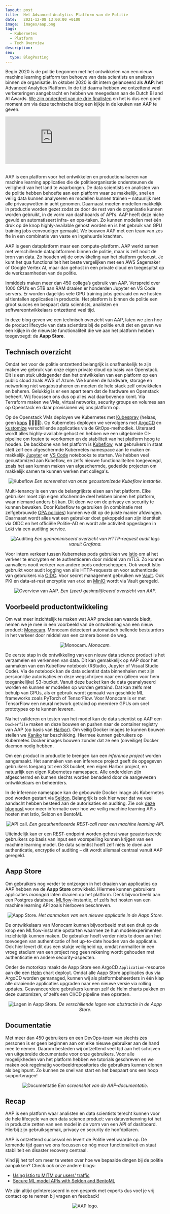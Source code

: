 ```yaml
---
layout: post
title:  Het Advanced Analytics Platform van de Politie
date:   2021-12-08 13:00:00 +0100
image:  images/aap.png
tags:
  - Kubernetes
  - Platform
  - Tech Overview
description: 
seo:
  type: BlogPosting
---
```


Begin 2020 is de politie begonnen met het ontwikkelen van een nieuw machine learning platform ten behoeve van data scientists en analisten binnen de organisatie. In oktober 2020 is dit intern gelanceerd als **AAP**: het Advanced Analytics Platform. In de tijd daarna hebben we ontzettend veel verbeteringen aangebracht en hebben we meegedaan aan de Dutch BI and AI Awards. [We zijn onderdeel van de drie finalisten](https://www.emerce.nl/wire/dutch-bi-data-science-award-2021-politie-pon-spendlab-gaan-door-finale) en het is dus een goed moment om via deze technische blog een kijkje in de keuken van AAP te geven.

<div style="position:relative; width: 100%;">
  <iframe src="https://www.youtube.com/embed/O5cCYXE1ufc?vq=hd1080p;" frameborder="0" allow="encrypted-media" allowfullscreen></iframe>
</div>
<br />

AAP is een platform voor het ontwikkelen en productionaliseren van machine learning applicaties die de politieorganisatie ondersteunen de veiligheid van het land te waarborgen.
De data scientists en analisten van de politie hebben behoefte aan een platform waar ze makkelijk, snel en veilig data kunnen analyseren en modellen kunnen trainen – natuurlijk met alle privacywetten in acht genomen.
Daarnaast moeten modellen makkelijk in productie worden gezet zodat ze door de rest van de organisatie kunnen worden gebruikt, in de vorm van dashboards of API’s.
AAP heeft deze niche gevuld en automatiseert infra- en ops-taken.
Zo kunnen modellen met één druk op de knop highly-available gehost worden en is het gebruik van GPU training jobs eenvoudiger gemaakt.
We bouwen AAP met een team van zes fte in een combinatie van vaste en ingehuurde krachten.

AAP is geen dataplatform maar een compute-platform.
AAP werkt samen met verschillende dataplatformen binnen de politie, maar is zelf nooit de bron van data.
Zo houden wij de ontwikkeling van het platform gefocust.
Je kunt het qua functionaliteit het beste vergelijken met een AWS Sagemaker of Google Vertex AI, maar dan gehost in een private cloud en toegespitst op de werkzaamheden van de politie.

Inmiddels maken meer dan 450 collega’s gebruik van AAP.
Verspreid over 1000 CPU’s en 5TB aan RAM draaien er honderden Jupyter en VS Code servers.
Er worden dagelijks vele GPU training jobs gedraaid en we hosten al tientallen applicaties in productie.
Het platform is binnen de politie een groot succes en bespaart data scientists, analisten en softwareontwikkelaars ontzettend veel tijd.

In deze blog geven we een technisch overzicht van AAP, laten we zien hoe de product lifecycle van data scientists bij de politie eruit ziet en geven we een kijkje in de nieuwste functionaliteit die we aan het platform hebben toegevoegd: de **Aapp Store**.

## Technisch overzicht

Omdat het voor de politie ontzettend belangrijk is onafhankelijk te zijn maken we gebruik van onze eigen private cloud op basis van Openstack.
Dit is een stuk uitdagender dan het ontwikkelen van een platform op een public cloud zoals AWS of Azure.
We kunnen de hardware, storage en networking niet wegabstraheren en moeten de hele stack zelf ontwikkelen en beheren.
Gelukkig is er een apart team dat de hardware en Openstack beheert.
Wij focussen ons dus op alles wat daarbovenop komt.
Via Terraform maken we VMs, virtual networks, security groups en volumes aan op Openstack en daar provisionen wij ons platform op.

Op de Openstack VMs deployen we Kubernetes met [Kubespray](https://github.com/kubernetes-sigs/kubespray) (helaas, geen [kops](https://github.com/kubernetes/kops) 👮‍♂️👮‍♀️).
Op Kubernetes deployen we vervolgens met [ArgoCD](https://argo-cd.readthedocs.io/en/stable/) en [kustomize](https://kustomize.io/) verschillende applicaties via de GitOps-methodiek.
Uiteraard wordt alles highly-available gehost en hebben we een uitgebreide CI-pipeline om fouten te voorkomen en de stabiliteit van het platform hoog te houden.
De backbone van het platform is [Kubeflow](https://github.com/kubeflow/kubeflow), wat gebruikers in staat stelt zelf een afgeschermde Kubernetes namespace aan te maken en makkelijk [Jupyter](https://github.com/jupyterlab/jupyterlab) en [VS Code](https://github.com/cdr/code-server) notebooks te starten.
We hebben veel gecustomized aan Kubeflow, en zelfs nieuwe functionaliteiten toegevoegd, zoals het aan kunnen maken van afgeschermde, gedeelde projecten om makkelijk samen te kunnen werken met collega's.

<p align="center">
  <img src="../images/kubeflow.png" alt="Kubeflow" />
  <em>Een screenshot van onze gecustomizede Kubeflow instantie.</em>
</p>

Multi-tenancy is een van de belangrijkste eisen aan het platform.
Elke gebruiker moet zijn eigen afschermde deel hebben binnen het platform, waar niemand anders bij kan.
Dit doen we om de privacy en security te kunnen bewaken.
Door Kubeflow te gebruiken (in combinatie met zelfgebrouwde [OPA policies](https://github.com/open-policy-agent/gatekeeper)) kunnen we dit op de juiste manier afdwingen.
Daarnaast wordt alles wat een gebruiker doet gekoppeld aan zijn identiteit via OIDC en het officiële Politie-AD en wordt alle activiteit opgeslagen in [Loki](https://github.com/grafana/loki) via een auditing service.

<p align="center">
  <img src="../images/auditing.png" alt="Auditing" />
  <em>Een geanonimiseerd overzicht van HTTP-request audit logs vanuit Grafana.</em>
</p>

Voor intern verkeer tussen Kubernetes pods gebruiken we [Istio](https://istio.io/) om al het verkeer te encrypten en te authenticeren door middel van mTLS.
Zo kunnen aanvallers nooit verkeer van andere pods onderscheppen.
Ook wordt Istio gebruikt voor audit logging van alle HTTP-requests en voor authenticatie van gebruikers via [OIDC](https://istio.io/latest/docs/tasks/security/authorization/authz-custom/).
Voor secret management gebruiken we [Vault](https://www.vaultproject.io/).
Ook PKI en data-at-rest encryptie van `etcd` en [MinIO](https://github.com/minio/minio) wordt via Vault geregeld.

<p align="center">
  <img src="../images/aap_overview.png" alt="Overview van AAP." />
  <em>Een (zeer) gesimplificeerd overzicht van AAP.</em>
</p>

## Voorbeeld productontwikkeling

Om wat meer inzichtelijk te maken wat AAP precies aan waarde biedt, nemen we je mee in een voorbeeld van de ontwikkeling van een nieuw product: [Monocam](https://www.politie.nl/nieuws/2021/juli/1/00-monocam-ingezet-tegen-afleiding-in-verkeer.html).
Monocam detecteert automatisch bellende bestuurders in het verkeer door middel van een camera boven de weg.

<p align="center">
  <img src="../images/monocam.jpg" alt="Monocam." />
  <em>Monocam.</em>
</p>

De eerste stap in de ontwikkeling van een nieuw data science product is het verzamelen en verkennen van data.
Dit kan gemakkelijk op AAP door het aanmaken van een Kubeflow notebook (RStudio, Jupyter of Visual Studio Code).
Via de notebook kan de data scientist data binnenhalen met zijn persoonlijke autorisaties en deze wegschrijven naar een (alleen voor hem toegankelijke) S3-bucket.
Vanuit deze bucket kan de data geanalyseerd worden en kunnen er modellen op worden getraind.
Dat kan zelfs met behulp van GPUs, als er gebruik wordt gemaakt van geschikte ML frameworks zoals PyTorch of TensorFlow.
Voor Monocam is er met TensorFlow een neural network getraind op meerdere GPUs om snel prototypes op te kunnen leveren.

Na het valideren en testen van het model kan de data scientist op AAP een `Dockerfile` maken en deze bouwen en pushen naar de container registry van AAP (op basis van [Harbor](https://github.com/goharbor/harbor)).
Om veilig Docker images te kunnen bouwen stellen we [Kaniko](https://github.com/GoogleContainerTools/kaniko) ter beschikking.
Hiermee kunnen gebruikers op Kubernetes Docker images bouwen zonder dat ze een (onveilige) Docker daemon nodig hebben.

Om een product in productie te brengen kan een *inference project* worden aangemaakt.
Het aanmaken van een inference project geeft de opgegeven gebruikers toegang tot een S3 bucket, een eigen Harbor project, en natuurlijk een eigen Kubernetes namespace.
Alle onderdelen zijn afgeschermd en kunnen slechts worden benaderd door de aangewezen ontwikkelaars en beheerders.

In de inference namespace kan de gebouwde Docker image als Kubernetes pod worden gestart via [Seldon](https://github.com/SeldonIO/seldon-core).
Belangrijk is ook hier weer dat we veel aandacht hebben besteed aan de autorisaties en auditing.
Zie ook [deze blogpost](secure-ml-model-apis-with-seldon-and-bentoml) voor meer informatie over hoe we veilig machine learning APIs hosten met Istio, Seldon en BentoML.

<p align="center">
  <img src="../images/apicall.png" alt="API call." />
  <em>Een geauthenticeerde REST-call naar een machine learning API.</em>
</p>

Uiteindelijk kan er een REST-endpoint worden gehost waar geautoriseerde gebruikers op basis van input een voorspelling kunnen krijgen van een machine learning model.
De data scientist hoeft zelf niets te doen aan authenticatie, encryptie of auditing – dit wordt allemaal centraal vanuit AAP geregeld.

## Aapp Store

Om gebruikers nog verder te ontzorgen in het draaien van applicaties op AAP hebben we de **Aapp Store** ontwikkeld.
Hiermee kunnen gebruikers applicaties *managed* laten draaien op het platform.
Denk bijvoorbeeld aan een Postgres database, [MLflow](https://github.com/mlflow/mlflow)-instantie, of zelfs het hosten van een machine learning API zoals hierboven beschreven.

<p align="center">
  <img src="../images/aappstore.png" alt="Aapp Store." />
  <em>Het aanmaken van een nieuwe applicatie in de Aapp Store.</em>
</p>

De ontwikkelaars van Monocam kunnen bijvoorbeeld met een druk op de knop een MLflow-instantie opstarten waarmee ze hun modelexperimenten inzichtelijk kunnen maken.
De gebruiker hoeft verder niets te doen aan het toevoegen van authenticatie of het up-to-date houden van de applicatie.
Ook hier levert dit dus een stukje veiligheid op, omdat normaliter in een vroeg stadium van een project nog geen rekening wordt gehouden met authenticatie en andere security-aspecten.

Onder de motorkap maakt de Aapp Store een ArgoCD `Application`-resource aan die een [Helm](https://helm.sh/) chart deployt.
Omdat alle Aapp Store applicaties dus via ArgoCD worden gemanaged, kunnen wij als platformbeheerders in één klap alle draaiende applicaties upgraden naar een nieuwe versie via rolling updates.
Geavanceerdere gebruikers kunnen zelf de Helm charts pakken en deze customizen, of zelfs een CI/CD pipeline mee opzetten.

<p align="center">
  <img src="../images/application_layers.png" alt="Lagen in Aapp Store." />
  <em>De verschillende lagen van abstractie in de Aapp Store.</em>
</p>

## Documentatie

Met meer dan 450 gebruikers en een DevOps-team van slechts zes personen is er geen beginnen aan om elke nieuwe gebruiker aan de hand mee te nemen.
Daarom besteden wij ontzettend veel tijd aan het schrijven van uitgebreide documentatie voor onze gebruikers.
Voor alle mogelijkheden van het platform hebben we tutorials geschreven en we maken ook regelmatig voorbeeldrepositories die gebruikers kunnen clonen als beginpunt.
Zo kunnen ze snel van start en het bespaart ons een hoop supportvragen!

<p align="center">
  <img src="../images/docs.png" alt="Documentatie" />
  <em>Een screenshot van de AAP-documentatie.</em>
</p>

## Recap

AAP is een platform waar analisten en data scientists terecht kunnen voor de hele lifecycle van een data science product: van dataverkenning tot het in productie zetten van een model in de vorm van een API of dashboard.
Hierbij zijn gebruiksgemak, privacy en security de hoofdpilaren.

AAP is ontzettend succesvol en levert de Politie veel waarde op.
De komende tijd gaan we ons focussen op nóg meer functionaliteit en staat stabiliteit en disaster recovery centraal.

Vind jij het tof om meer te weten over hoe we bepaalde dingen bij de politie aanpakken? Check ook onze andere blogs:
- [Using Istio to MITM our users' traffic](using-istio-to-mitm-our-users-traffic)
- [Secure ML model APIs with Seldon and BentoML](secure-ml-model-apis-with-seldon-and-bentoml)

We zijn altijd geïnteresseerd in een gesprek met experts dus voel je vrij contact op te nemen bij vragen en feedback!

<p align="center">
  <img src="../images/aap.png" alt="AAP logo." />
</p>
